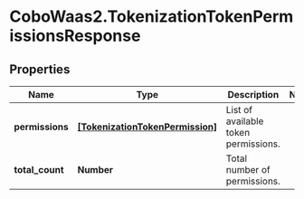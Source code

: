# CoboWaas2.TokenizationTokenPermissionsResponse

## Properties

Name | Type | Description | Notes
------------ | ------------- | ------------- | -------------
**permissions** | [**[TokenizationTokenPermission]**](TokenizationTokenPermission.md) | List of available token permissions. | 
**total_count** | **Number** | Total number of permissions. | 


